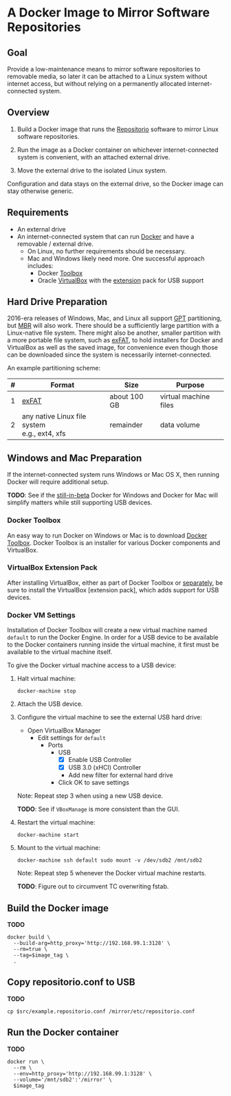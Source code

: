 # A Docker Image to Mirror Software Repositories


## Goal

Provide a low-maintenance means to mirror software
repositories to removable media, so later it can be
attached to a Linux system without internet access, but
without relying on a permanently allocated
internet-connected system.


## Overview

1. Build a Docker image that runs the [Repositorio] software
   to mirror Linux software repositories.

2. Run the image as a Docker container on whichever
   internet-connected system is convenient, with an attached
   external drive.

3. Move the external drive to the isolated Linux system.

Configuration and data stays on the external drive, so the
Docker image can stay otherwise generic.

[Repositorio]: http://www.repositor.io/


## Requirements

* An external drive
* An internet-connected system that can run [Docker] and
  have a removable / external drive.
  * On Linux, no further requirements should be necessary.
  * Mac and Windows likely need more. One successful
    approach includes:
    * Docker [Toolbox]
    * Oracle [VirtualBox] with the [extension] pack for USB
      support

[Docker]:      https://www.docker.com/
[Toolbox]:     https://www.docker.com/products/overview#/docker_toolbox
[VirtualBox]:  https://www.virtualbox.org/
[extension]:   https://www.virtualbox.org/wiki/Downloads


## Hard Drive Preparation

2016-era releases of Windows, Mac, and Linux all support
[GPT] partitioning, but [MBR] will also work. There should
be a sufficiently large partition with a Linux-native file
system. There might also be another, smaller partition with
a more portable file system, such as [exFAT], to hold
installers for Docker and VirtualBox as well as the saved
image, for convenience even though those can be downloaded
since the system is necessarily internet-connected.

An example partitioning scheme:

|   # | Format                                          | Size         | Purpose               |
| ---:| ----------------------------------------------- | ------------ | --------------------- |
|   1 | [exFAT]                                         | about 100 GB | virtual machine files |
|   2 | any native Linux file system<br>e.g., ext4, xfs | remainder    | data volume           |

[GPT]:    https://en.wikipedia.org/wiki/GUID_Partition_Table
[MBR]:    https://en.wikipedia.org/wiki/Master_boot_record
[exFAT]:  https://en.wikipedia.org/wiki/ExFAT


## Windows and Mac Preparation

If the internet-connected system runs Windows or Mac OS X,
then running Docker will require additional setup.

**TODO**: See if the [still-in-beta] Docker for Windows and
Docker for Mac will simplify matters while still supporting
USB devices.

[still-in-beta]:  https://beta.docker.com/


### Docker Toolbox

An easy way to run Docker on Windows or Mac is to download
[Docker Toolbox]. Docker Toolbox is an installer for various
Docker components and VirtualBox. 

[Docker Toolbox]:  https://www.docker.com/products/docker-toolbox


### VirtualBox Extension Pack

After installing VirtualBox, either as part of Docker
Toolbox or [separately], be sure to install the VirtualBox
[extension pack], which adds support for USB devices.

[separately]:  https://www.virtualbox.org/wiki/Downloads
[extension]:   https://www.virtualbox.org/wiki/Downloads


### Docker VM Settings

Installation of Docker Toolbox will create a new virtual
machine named `default` to run the Docker Engine. In order
for a USB device to be available to the Docker containers
running inside the virtual machine, it first must be
available to the virtual machine itself.

To give the Docker virtual machine  access to a USB device:

1. Halt virtual machine:

   `docker-machine stop`

2. Attach the USB device.

3. Configure the virtual machine to see the external USB
   hard drive:

   * Open VirtualBox Manager
     * Edit settings for `default`
       * Ports
         * USB
           * [X] Enable USB Controller
           * [X] USB 3.0 (xHCI) Controller
           * Add new filter for external hard drive
         * Click OK to save settings

   Note: Repeat step 3 when using a new USB device.

   **TODO**: See if `VBoxManage` is more consistent than the GUI.

4. Restart the virtual machine:

   `docker-machine start`

5. Mount to the virtual machine:

   `docker-machine ssh default sudo mount -v /dev/sdb2 /mnt/sdb2`

   Note: Repeat step 5 whenever the Docker virtual machine
   restarts.

   **TODO**: Figure out to circumvent TC overwriting fstab.


## Build the Docker image

**TODO**

```Shell
docker build \
  --build-arg=http_proxy='http://192.168.99.1:3128' \
  --rm=true \
  --tag=$image_tag \
  .
```


## Copy repositorio.conf to USB

**TODO**

```Shell
cp $src/example.repositorio.conf /mirror/etc/repositorio.conf
```


## Run the Docker container

**TODO**

```Shell
docker run \
  --rm \
  --env=http_proxy='http://192.168.99.1:3128' \
  --volume='/mnt/sdb2':'/mirror' \
  $image_tag
```
